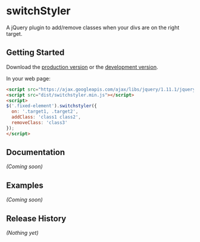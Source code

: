 # switchStyler

A jQuery plugin to add/remove classes when your divs are on the right target.

## Getting Started

Download the [production version][min] or the [development version][max].

[min]: https://github.com/cropcrop/jquery-switchstyler/raw/master/dist/jquery.switchstyler.min.js
[max]: https://github.com/cropcrop/jquery-switchstyler/raw/master/dist/jquery.switchstyler.js

In your web page:

```html
<script src="https://ajax.googleapis.com/ajax/libs/jquery/1.11.1/jquery.min.js"></script>
<script src="dist/switchstyler.min.js"></script>
<script>
$('.fixed-element').switchstyler({
  on: '.target1, .target2',
  addClass: 'class1 class2',
  removeClass: 'class3'
});
</script>
```

## Documentation
_(Coming soon)_

## Examples
_(Coming soon)_

## Release History
_(Nothing yet)_

